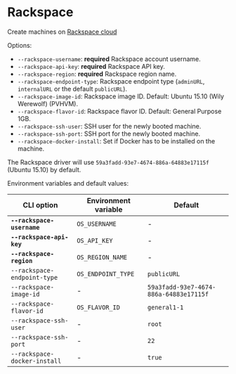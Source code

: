 <!--[metadata]>
+++
title = "Rackspace"
description = "Rackspace driver for machine"
keywords = ["machine, Rackspace, driver"]
[menu.main]
parent="smn_machine_drivers"
+++
<![end-metadata]-->

# Rackspace

Create machines on [Rackspace cloud](http://www.rackspace.com/cloud)

Options:

-   `--rackspace-username`: **required** Rackspace account username.
-   `--rackspace-api-key`: **required** Rackspace API key.
-   `--rackspace-region`: **required** Rackspace region name.
-   `--rackspace-endpoint-type`: Rackspace endpoint type (`adminURL`, `internalURL` or the default `publicURL`).
-   `--rackspace-image-id`: Rackspace image ID. Default: Ubuntu 15.10 (Wily Werewolf) (PVHVM).
-   `--rackspace-flavor-id`: Rackspace flavor ID. Default: General Purpose 1GB.
-   `--rackspace-ssh-user`: SSH user for the newly booted machine.
-   `--rackspace-ssh-port`: SSH port for the newly booted machine.
-   `--rackspace-docker-install`: Set if Docker has to be installed on the machine.

The Rackspace driver will use `59a3fadd-93e7-4674-886a-64883e17115f` (Ubuntu 15.10) by default.

Environment variables and default values:

| CLI option                   | Environment variable | Default                                |
| ---------------------------- | -------------------- | -------------------------------------- |
| **`--rackspace-username`**   | `OS_USERNAME`        | -                                      |
| **`--rackspace-api-key`**    | `OS_API_KEY`         | -                                      |
| **`--rackspace-region`**     | `OS_REGION_NAME`     | -                                      |
| `--rackspace-endpoint-type`  | `OS_ENDPOINT_TYPE`   | `publicURL`                            |
| `--rackspace-image-id`       | -                    | `59a3fadd-93e7-4674-886a-64883e17115f` |
| `--rackspace-flavor-id`      | `OS_FLAVOR_ID`       | `general1-1`                           |
| `--rackspace-ssh-user`       | -                    | `root`                                 |
| `--rackspace-ssh-port`       | -                    | `22`                                   |
| `--rackspace-docker-install` | -                    | `true`                                 |
